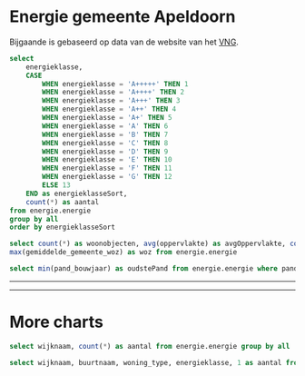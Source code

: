 # Energie gemeente Apeldoorn

Bijgaande is gebaseerd op data van de website van het [VNG](https://dego.vng.nl/?label=topo#16.5/52.087049/4.308188).

```sql energie_labels
select 
    energieklasse,
    CASE 
        WHEN energieklasse = 'A+++++' THEN 1
        WHEN energieklasse = 'A++++' THEN 2
        WHEN energieklasse = 'A+++' THEN 3
        WHEN energieklasse = 'A++' THEN 4
        WHEN energieklasse = 'A+' THEN 5
        WHEN energieklasse = 'A' THEN 6
        WHEN energieklasse = 'B' THEN 7
        WHEN energieklasse = 'C' THEN 8
        WHEN energieklasse = 'D' THEN 9
        WHEN energieklasse = 'E' THEN 10
        WHEN energieklasse = 'F' THEN 11
        WHEN energieklasse = 'G' THEN 12
        ELSE 13
    END as energieklasseSort,
    count(*) as aantal 
from energie.energie 
group by all
order by energieklasseSort
```
```sql values
select count(*) as woonobjecten, avg(oppervlakte) as avgOppervlakte, count(distinct woning_type) as Woning_Types,
max(gemiddelde_gemeente_woz) as woz from energie.energie
```
```sql valuesPand
select min(pand_bouwjaar) as oudstePand from energie.energie where pand_bouwjaar <> 0
```

<BarChart
    data={energie_labels}
    x=energieklasse
    y=aantal
    chartAreaHeight=300
    sort=false
/>

---

<BigValue
    data={values}
    value=woonobjecten
    fmt=num0
/>
<BigValue
    data={values}
    title="Gemiddelde oppervlakte"
    value=avgOppervlakte
    fmt=num1
/>
<BigValue
    data={values}
    title="Woning types"
    value=Woning_Types
    fmt=num#
/>
<BigValue
    data={valuesPand}
    title="Bouwjaar oudste pand"
    value=oudstePand
    fmt=id
/>
<BigValue
    data={values}
    title="Gemiddelde WOZ gemeente"
    value=woz
    fmt=num0
/>

---


# More charts

<Grid cols=2>
    <DataTable data={mapWijk}
        rows=all
        totalRow=true
        title="Aantal woonobjecten per wijk"
    />
    <DimensionGrid data={dimPlaats}
        title="Dimension grid locatie/type"
        metric=sum(aantal)
        limit=all
    />
</Grid>


```sql mapWijk
select wijknaam, count(*) as aantal from energie.energie group by all
```


```sql dimPlaats
select wijknaam, buurtnaam, woning_type, energieklasse, 1 as aantal from energie.energie 
```









